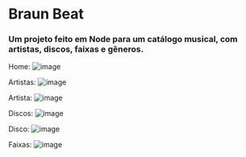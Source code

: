 # Braun Beat
### Um projeto feito em Node para um catálogo musical, com artistas, discos, faixas e gêneros. <br>
Home:
 ![image](https://github.com/user-attachments/assets/4f3d58e8-d07a-4e1a-8b27-1b7760646e1e)

Artistas:
![image](https://github.com/user-attachments/assets/d4bd9aaa-bcaa-4fde-80de-7b5a056cfd93)

Artista:
![image](https://github.com/user-attachments/assets/7eb324ae-6ba6-4278-8053-06e629bec691)

Discos:
![image](https://github.com/user-attachments/assets/2d2e9dfb-5bf7-4c81-8998-3ca2f9318981)

Disco:
![image](https://github.com/user-attachments/assets/c2cad8ec-751f-4c8e-bf0d-28171a23e47b)

Faixas:
![image](https://github.com/user-attachments/assets/6c5f993a-4e76-4260-91f3-62ff323ed55e)
